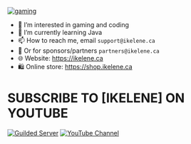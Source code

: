 [![gaming](https://github-readme-stats.vercel.app/api?username=ikelene)](https://github.com/anuraghazra/github-readme-stats)
- 👀 I’m interested in gaming and coding
- 🌱 I’m currently learning Java
- 📫 How to reach me, email `support@ikelene.ca`
- 📄 Or for sponsors/partners `partners@ikelene.ca`
- 🌐 Website: https://ikelene.ca
- 🛍️ Online store: https://shop.ikelene.ca

# SUBSCRIBE TO [IKELENE] ON YOUTUBE

<div align="left">
	<p>
		<a href="https://guilded.gg/ikelene"><img src="https://img.shields.io/badge/chat-Join!-yellow?style=for-the-badge&logo=guilded&logoColor=white" alt="Guilded Server" /></a>
		<a href="https://youtube.com/@ikelene69"><img src="https://img.shields.io/badge/YouTube-%5BIkelene%5D-red?style=for-the-badge&logo=youtube&logoColor=white" alt="YouTube Channel" /></a>
	</p>
</div>
